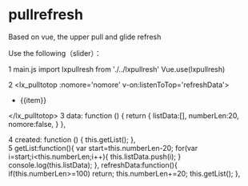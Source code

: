 # pullrefresh
Based on vue, the upper pull and glide refresh

Use the following（slider）：

1  main.js
import lxpullresh from './../lxpullresh'
Vue.use(lxpullresh)

2  <lx_pulltotop :nomore='nomore' v-on:listenToTop='refreshData'>
            <ul slot='content' class='bannerList'>
                <li v-for='item in listBannerData'>
                   {{item}}
                </li>
            </ul>
   </lx_pulltotop>
3   data: function () {
            return {
                listData:[],
                numberLen:20,
                nomore:false,
            }
        },
        
4  created: function () {
            this.getList();
        },       
5  getList:function(){
                var start=this.numberLen-20;
                for(var i=start;i<this.numberLen;i++){
                    this.listData.push(i);
                }
                console.log(this.listData);
   },
    refreshData:function(){
                if(this.numberLen>=100) return;
                this.numberLen+=20;
                this.getList();
    },
